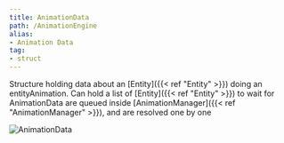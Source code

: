 ```yaml
---
title: AnimationData
path: /AnimationEngine
alias: 
- Animation Data
tag: 
- struct
---
```

Structure holding data about an [Entity]({{< ref "Entity" >}}) doing an entityAnimation.
Can hold a list of [Entity]({{< ref "Entity" >}}) to wait for
AnimationData are queued inside [AnimationManager]({{< ref "AnimationManager" >}}), and are resolved one by one

![AnimationData](AnimationData.svg "AnimationData")

